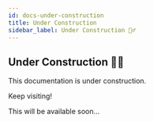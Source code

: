 ```yaml
---
id: docs-under-construction
title: Under Construction
sidebar_label: Under Construction 👷‍♂️
---
```


## Under Construction 👷‍♂️

This documentation is under construction.

Keep visiting!

This will be available soon...